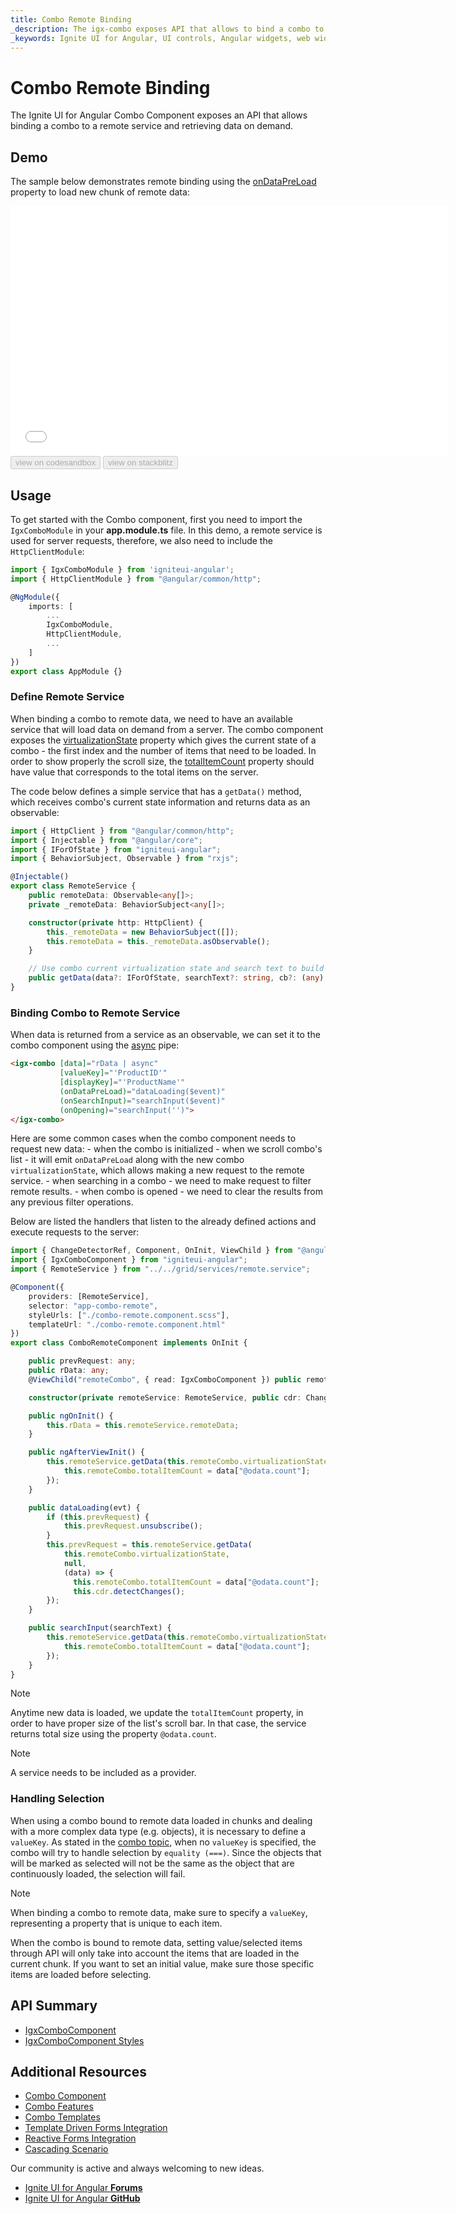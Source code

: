 ```yaml
---
title: Combo Remote Binding
_description: The igx-combo exposes API that allows to bind a combo to a remote service and retrieve data on demand.
_keywords: Ignite UI for Angular, UI controls, Angular widgets, web widgets, UI widgets, Angular, Native Angular Components Suite, Native Angular Controls, Native Angular Components Library, Angular Combo components, Angular Combo controls, Angular Combo Remote Binding
---
```


# Combo Remote Binding
<p class="highlight">
The Ignite UI for Angular Combo Component exposes an API that allows binding a combo to a remote service and retrieving data on demand.
</p>

## Demo
The sample below demonstrates remote binding using the [onDataPreLoad]({environment:angularApiUrl}/classes/igxcombocomponent.html#ondatapreload) property to load new chunk of remote data:

<div class="sample-container loading" style="height: 400px;">
    <iframe id="combo-remote-sample" frameborder="0" seamless width="700px" height="100%" src="{environment:demosBaseUrl}/lists/combo-remote" onload="onSampleIframeContentLoaded(this);"></iframe>
</div>
<div>
<button data-localize="codesandbox" disabled class="codesandbox-btn" data-iframe-id="combo-remote-sample" data-demos-base-url="{environment:demosBaseUrl}">view on codesandbox</button>
<button data-localize="stackblitz" disabled class="stackblitz-btn" data-iframe-id="combo-remote-sample" data-demos-base-url="{environment:demosBaseUrl}">view on stackblitz</button>
</div>

## Usage
To get started with the Combo component, first you need to import the `IgxComboModule` in your **app.module.ts** file. In this demo, a remote service is used for server requests, therefore, we also need to include the `HttpClientModule`:

```typescript
import { IgxComboModule } from 'igniteui-angular';
import { HttpClientModule } from "@angular/common/http";

@NgModule({
    imports: [
        ...
        IgxComboModule, 
        HttpClientModule,
        ...
    ]
})
export class AppModule {}
```

### Define Remote Service
When binding a combo to remote data, we need to have an available service that will load data on demand from a server. The combo component exposes the [virtualizationState]({environment:angularApiUrl}/classes/igxcombocomponent.html#virtualizationstate) property which gives the current state of a combo - the first index and the number of items that need to be loaded. In order to show properly the scroll size, the [totalItemCount]({environment:angularApiUrl}/classes/igxcombocomponent.html#totalitemcount) property should have value that corresponds to the total items on the server.

The code below defines a simple service that has a `getData()` method, which receives combo's current state information and returns data as an observable:

```typescript
import { HttpClient } from "@angular/common/http";
import { Injectable } from "@angular/core";
import { IForOfState } from "igniteui-angular";
import { BehaviorSubject, Observable } from "rxjs";

@Injectable()
export class RemoteService {
    public remoteData: Observable<any[]>;
    private _remoteData: BehaviorSubject<any[]>;

    constructor(private http: HttpClient) {
        this._remoteData = new BehaviorSubject([]);
        this.remoteData = this._remoteData.asObservable();
    }

    // Use combo current virtualization state and search text to build URL and request the new data.
    public getData(data?: IForOfState, searchText?: string, cb?: (any) => void): any { }
}
```

### Binding Combo to Remote Service
When data is returned from a service as an observable, we can set it to the combo component using the [async](https://angular.io/api/common/AsyncPipe) pipe:

```html
<igx-combo [data]="rData | async" 
           [valueKey]="'ProductID'" 
           [displayKey]="'ProductName'" 
           (onDataPreLoad)="dataLoading($event)"
           (onSearchInput)="searchInput($event)"
           (onOpening)="searchInput('')">
</igx-combo>
```

Here are some common cases when the combo component needs to request new data:
    - when the combo is initialized
    - when we scroll combo's list - it will emit `onDataPreLoad` along with the new combo `virtualizationState`, which allows making a new request to the remote service.
    - when searching in a combo - we need to make request to filter remote results.
    - when combo is opened - we need to clear the results from any previous filter operations.

Below are listed the handlers that listen to the already defined actions and execute requests to the server:

```typescript
import { ChangeDetectorRef, Component, OnInit, ViewChild } from "@angular/core";
import { IgxComboComponent } from "igniteui-angular";
import { RemoteService } from "../../grid/services/remote.service";

@Component({
    providers: [RemoteService],
    selector: "app-combo-remote",
    styleUrls: ["./combo-remote.component.scss"],
    templateUrl: "./combo-remote.component.html"
})
export class ComboRemoteComponent implements OnInit {

    public prevRequest: any;
    public rData: any;
    @ViewChild("remoteCombo", { read: IgxComboComponent }) public remoteCombo: IgxComboComponent;

    constructor(private remoteService: RemoteService, public cdr: ChangeDetectorRef) { }

    public ngOnInit() {
        this.rData = this.remoteService.remoteData;
    }

    public ngAfterViewInit() {
        this.remoteService.getData(this.remoteCombo.virtualizationState, null, (data) => {
            this.remoteCombo.totalItemCount = data["@odata.count"];
        });
    }

    public dataLoading(evt) {
        if (this.prevRequest) {
            this.prevRequest.unsubscribe();
        }
        this.prevRequest = this.remoteService.getData(
            this.remoteCombo.virtualizationState,
            null,
            (data) => {
              this.remoteCombo.totalItemCount = data["@odata.count"];
              this.cdr.detectChanges();
        });
    }

    public searchInput(searchText) {
        this.remoteService.getData(this.remoteCombo.virtualizationState, searchText, (data) => {
            this.remoteCombo.totalItemCount = data["@odata.count"];
        });
    }
}
```

> [!Note]
> Anytime new data is loaded, we update the `totalItemCount` property, in order to have proper size of the list's scroll bar. In that case, the service returns total size using the property `@odata.count`.

> [!Note]
> A service needs to be included as a provider.

### Handling Selection
When using a combo bound to remote data loaded in chunks and dealing with a more complex data type (e.g. objects), it is necessary to define a `valueKey`. As stated in the [combo topic](combo.md#data-value-and-display-properties), when no `valueKey` is specified, the combo will try to handle selection by `equality (===)`. Since the objects that will be marked as selected will not be the same as the object that are continuously loaded, the selection will fail.

> [!Note]
> When binding a combo to remote data, make sure to specify a `valueKey`, representing a property that is unique to each item.

When the combo is bound to remote data, setting value/selected items through API will only take into account the items that are loaded in the current chunk. If you want to set an initial value, make sure those specific items are loaded before selecting.

## API Summary
<div class="divider--half"></div>

* [IgxComboComponent]({environment:angularApiUrl}/classes/igxcombocomponent.html) 
* [IgxComboComponent Styles]({environment:sassApiUrl}/index.html#function-igx-combo-theme)

## Additional Resources
<div class="divider--half"></div>

* [Combo Component](combo.md)
* [Combo Features](combo_features.md)
* [Combo Templates](combo_templates.md)
* [Template Driven Forms Integration](input_group.md)
* [Reactive Forms Integration](input_group_reactive_forms.md)
* [Cascading Scenario](combo_cascading.md)

Our community is active and always welcoming to new ideas.

* [Ignite UI for Angular **Forums**](https://www.infragistics.com/community/forums/f/ignite-ui-for-angular)
* [Ignite UI for Angular **GitHub**](https://github.com/IgniteUI/igniteui-angular)